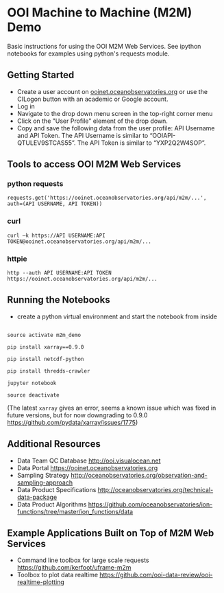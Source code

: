 # OOI Machine to Machine (M2M) Demo
Basic instructions for using the OOI M2M Web Services. See ipython notebooks for examples using python's requests module. 

## Getting Started
* Create a user account on [ooinet.oceanobservatories.org](https://www.ooinet.oceanobservatories.org) or use the CILogon button with an academic or Google account.
* Log in
* Navigate to the drop down menu screen in the top-right corner menu
* Click on the "User Profile" element of the drop down.
* Copy and save the following data from the user profile: API Username and API Token.  The API Username is similar to “OOIAPI-QTULEV9STCAS55”.  The API Token is similar to “YXP2Q2W4SOP”.

## Tools to access OOI M2M Web Services

### python requests 
`requests.get('https://ooinet.oceanobservatories.org/api/m2m/...', auth=(API USERNAME, API TOKEN))`

### curl 
`curl –k https://API USERNAME:API TOKEN@ooinet.oceanobservatories.org/api/m2m/...`

### httpie 
`http --auth API USERNAME:API TOKEN https://ooinet.oceanobservatories.org/api/m2m/...`

## Running the Notebooks
* create a python virtual environment and start the notebook from inside
```conda create -n m2m_demo python=2.7 anaconda

source activate m2m_demo

pip install xarray==0.9.0

pip install netcdf-python

pip install thredds-crawler

jupyter notebook

source deactivate
```

(The latest `xarray` gives an error, seems a known issue which was fixed in future versions, but for now downgrading to 0.9.0 https://github.com/pydata/xarray/issues/1775)

## Additional Resources
* Data Team QC Database http://ooi.visualocean.net
* Data Portal https://ooinet.oceanobservatories.org
* Sampling Strategy http://oceanobservatories.org/observation-and-sampling-approach  
* Data Product Specifications http://oceanobservatories.org/technical-data-package  
* Data Product Algorithms https://github.com/oceanobservatories/ion-functions/tree/master/ion_functions/data  

## Example Applications Built on Top of M2M Web Services

* Command line toolbox for large scale requests https://github.com/kerfoot/uframe-m2m
* Toolbox to plot data realtime https://github.com/ooi-data-review/ooi-realtime-plotting
